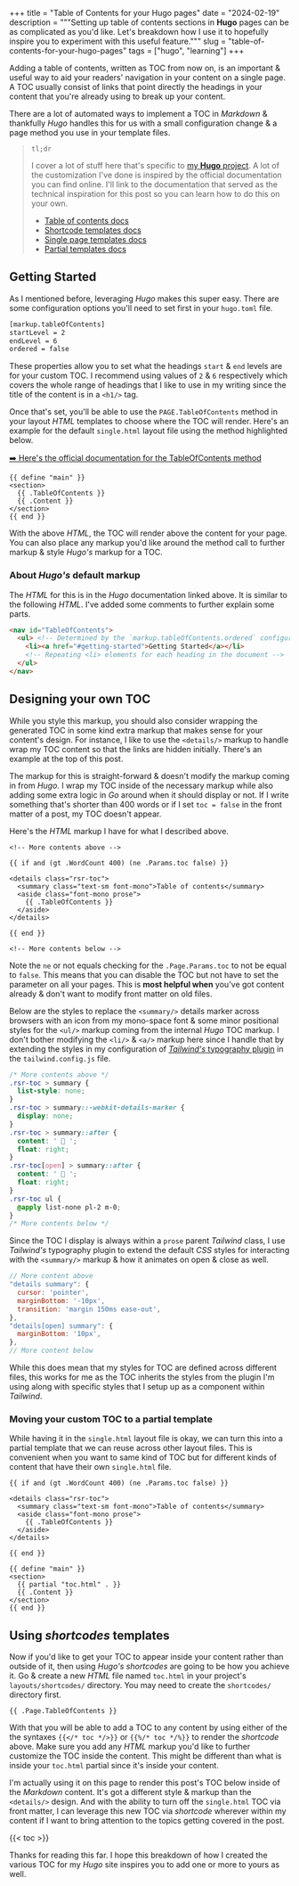 +++
title = "Table of Contents for your Hugo pages"
date = "2024-02-19"
description = """Setting up table of contents sections in **Hugo** pages can be
as complicated as you'd like. Let's breakdown how I use it to hopefully inspire
you to experiment with this useful feature."""
slug = "table-of-contents-for-your-hugo-pages"
tags = ["hugo", "learning"]
+++

Adding a table of contents, written as TOC from now on, is an important & useful
way to aid your readers' navigation in your content on a single page. A TOC
usually consist of links that point directly the headings in your content that
you're already using to break up your content.

There are a lot of automated ways to implement a TOC in *Markdown* & thankfully
*Hugo* handles this for us with a small configuration change & a page method you
use in your template files.

> `tl;dr`
>
> I cover a lot of stuff here that's specific to [my **Hugo** project][writing].
> A lot of the customization I've done is inspired by the official documentation
> you can find online. I'll link to the documentation that served as the
> technical inspiration for this post so you can learn how to do this on your
> own.
>
> - [Table of contents docs](https://gohugo.io/content-management/toc/)
> - [Shortcode templates docs](https://gohugo.io/templates/shortcode-templates/)
> - [Single page templates docs](https://gohugo.io/templates/single-page-templates/)
> - [Partial templates docs](https://gohugo.io/templates/partials/)

[writing]: https://git.sr.ht/~rogeruiz/writing

## Getting Started

As I mentioned before, leveraging *Hugo* makes this super easy. There are some
configuration options you'll need to set first in your `hugo.toml` file.

```sh { title = "hugo.toml" }
[markup.tableOfContents]
startLevel = 2
endLevel = 6
ordered = false
```

These properties allow you to set what the headings `start` & `end` levels are
for your custom TOC. I recommend using values of `2` & `6` respectively which
covers the whole range of headings that I like to use in my writing since the
title of the content is in a `<h1/>` tag.

Once that's set, you'll be able to use the `PAGE.TableOfContents` method in your
layout *HTML* templates to choose where the TOC will render. Here's an example
for the default `single.html` layout file using the method highlighted below.

[➡️ Here's the official documentation for the TableOfContents method](https://gohugo.io/methods/page/tableofcontents/)

```go-html-template { title = "layouts/_default/single.html" hl_lines = [3] }
{{ define "main" }}
<section>
  {{ .TableOfContents }}
  {{ .Content }}
</section>
{{ end }}
```

With the above *HTML*, the TOC will render above the content for your page. You
can also place any markup you'd like around the method call to further markup
& style *Hugo's* markup for a TOC.

### About *Hugo's* default markup

The *HTML* for this is in the *Hugo* documentation linked above. It is similar
to the following *HTML*. I've added some comments to further explain some parts.

```html { title = "An example of what Hugo outputs" verbatim = false }
<nav id="TableOfContents">
  <ul> <!-- Determined by the `markup.tableOfContents.ordered` configuration option. -->
    <li><a href="#getting-started">Getting Started</a></li>
    <!-- Repeating <li> elements for each heading in the document -->
  </ul>
</nav>
```

## Designing your own TOC

While you style this markup, you should also consider wrapping the generated TOC
in some kind extra markup that makes sense for your content's design. For
instance, I like to use the `<details/>` markup to handle wrap my TOC content so
that the links are hidden initially. There's an example at the top of this post.

 The markup for this is straight-forward & doesn't modify the markup coming in
 from *Hugo*. I wrap my TOC inside of the necessary markup while also adding
 some extra logic in *Go* around when it should display or not. If I write
 something that's shorter than 400 words or if I set `toc = false` in the front
 matter of a post, my TOC doesn't appear.

Here's the *HTML* markup I have for what I described above.

```go-html-template { title = "layouts/_default/single.html" hl_lines = [3,12] }
<!-- More contents above -->

{{ if and (gt .WordCount 400) (ne .Params.toc false) }}

<details class="rsr-toc">
  <summary class="text-sm font-mono">Table of contents</summary>
  <aside class="font-mono prose">
    {{ .TableOfContents }}
  </aside>
</details>

{{ end }}

<!-- More contents below -->
```

Note the `ne` or not equals checking for the `.Page.Params.toc` to not be
equal to `false`. This means that you can disable the TOC but not have to set
the parameter on all your pages. This is **most helpful when** you've got content
already & don't want to modify front matter on old files.

Below are the styles to replace the `<summary/>` details marker across browsers
with an icon from my mono-space font & some minor positional styles for the
`<ul/>` markup coming from the internal *Hugo* TOC markup. I don't bother
modifying the `<li/>` & `<a/>` markup here since I handle that by extending
the styles in my configuration of [*Tailwind's* typography plugin][tw-type] in
the `tailwind.config.js` file.

[tw-type]: https://github.com/tailwindlabs/tailwindcss-typography

```css { title = "style.css" }
/* More contents above */
.rsr-toc > summary {
  list-style: none;
}
.rsr-toc > summary::-webkit-details-marker {
  display: none;
}
.rsr-toc > summary::after {
  content: '  ';
  float: right;
}
.rsr-toc[open] > summary::after {
  content: '  ';
  float: right;
}
.rsr-toc ul {
  @apply list-none pl-2 m-0;
}
/* More contents below */
```

Since the TOC I display is always within a `prose` parent *Tailwind* class, I
use *Tailwind's* typography plugin to extend the default *CSS* styles for
interacting with the `<summary/>` markup & how it animates on open & close as
well.

```js { title = "tailwind.config.js" }
// More content above
"details summary": {
  cursor: 'pointer',
  marginBottom: '-10px',
  transition: 'margin 150ms ease-out',
},
"details[open] summary": {
  marginBottom: '10px',
},
// More content below
```

While this does mean that my styles for TOC are defined across different files,
this works for me as the TOC inherits the styles from the plugin I'm using along
with specific styles that I setup up as a component within *Tailwind*.

### Moving your custom TOC to a partial template

While having it in the `single.html` layout file is okay, we can turn this into
a partial template that we can reuse across other layout files. This is
convenient when you want to same kind of TOC but for different kinds of content
that have their own `single.html` file.

```go-html-template { title = "layouts/partials/toc.html" }
{{ if and (gt .WordCount 400) (ne .Params.toc false) }}

<details class="rsr-toc">
  <summary class="text-sm font-mono">Table of contents</summary>
  <aside class="font-mono prose">
    {{ .TableOfContents }}
  </aside>
</details>

{{ end }}

```

```go-html-template { title = "layouts/writing/single.html" hl_lines = [3] }
{{ define "main" }}
<section>
  {{ partial "toc.html" . }}
  {{ .Content }}
</section>
{{ end }}
```

## Using *shortcodes* templates

Now if you'd like to get your TOC to appear inside your content rather than
outside of it, then using *Hugo's* *shortcodes* are going to be how you achieve
it. Go & create a new *HTML* file named `toc.html` in your project's
`layouts/shortcodes/` directory. You may need to create the `shortcodes/`
directory first.

```go-html-template { title = "layouts/shortcodes/toc.html" }
{{ .Page.TableOfContents }}
```

With that you will be able to add a TOC to any content by using either of the
the syntaxes `{{</* toc */>}}` or `{{%/* toc */%}}` to render the *shortcode*
above. Make sure you add any *HTML* markup you'd like to further customize the
TOC inside the content. This might be different than what is inside your
`toc.html` partial since it's inside your content.

I'm actually using it on this page to render this post's TOC below inside of the
*Markdown* content. It's got a different style & markup than the `<details/>`
design. And with the ability to turn off the `single.html` TOC via front matter,
I can leverage this new TOC via *shortcode* wherever within my content if I want
to bring attention to the topics getting covered in the post.

{{< toc >}}

Thanks for reading this far. I hope this breakdown of how I created the various
TOC for my *Hugo* site inspires you to add one or more to yours as well.
